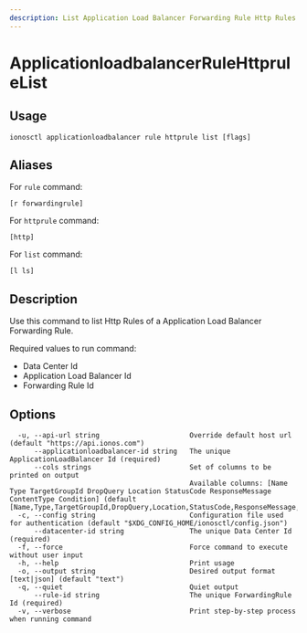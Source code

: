 ```yaml
---
description: List Application Load Balancer Forwarding Rule Http Rules
---
```


# ApplicationloadbalancerRuleHttpruleList

## Usage

```text
ionosctl applicationloadbalancer rule httprule list [flags]
```

## Aliases

For `rule` command:

```text
[r forwardingrule]
```

For `httprule` command:

```text
[http]
```

For `list` command:

```text
[l ls]
```

## Description

Use this command to list Http Rules of a Application Load Balancer Forwarding Rule.

Required values to run command:

* Data Center Id
* Application Load Balancer Id
* Forwarding Rule Id

## Options

```text
  -u, --api-url string                      Override default host url (default "https://api.ionos.com")
      --applicationloadbalancer-id string   The unique ApplicationLoadBalancer Id (required)
      --cols strings                        Set of columns to be printed on output 
                                            Available columns: [Name Type TargetGroupId DropQuery Location StatusCode ResponseMessage ContentType Condition] (default [Name,Type,TargetGroupId,DropQuery,Location,StatusCode,ResponseMessage,ContentType,Condition])
  -c, --config string                       Configuration file used for authentication (default "$XDG_CONFIG_HOME/ionosctl/config.json")
      --datacenter-id string                The unique Data Center Id (required)
  -f, --force                               Force command to execute without user input
  -h, --help                                Print usage
  -o, --output string                       Desired output format [text|json] (default "text")
  -q, --quiet                               Quiet output
      --rule-id string                      The unique ForwardingRule Id (required)
  -v, --verbose                             Print step-by-step process when running command
```


